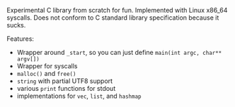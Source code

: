 Experimental C library from scratch for fun. Implemented with Linux x86_64 syscalls. Does not conform to C standard library specification because it sucks.

Features:
 - Wrapper around `_start`, so you can just define `main(int argc, char** argv[])`
 - Wrapper for syscalls
 - `malloc()` and `free()`
 - `string` with partial UTF8 support
 - various `print` functions for stdout
 - implementations for `vec`, `list`, and `hashmap`